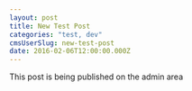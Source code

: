 ```yaml
---
layout: post
title: New Test Post
categories: "test, dev"
cmsUserSlug: new-test-post
date: 2016-02-06T12:00:00.000Z
---
```


This post is being published on the admin area